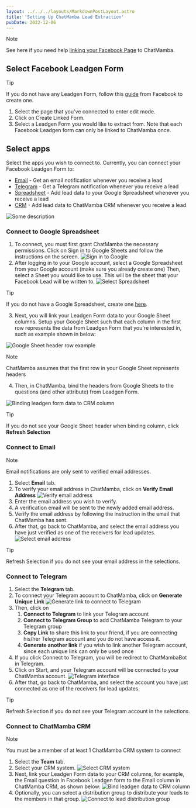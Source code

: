 ```yaml
---
layout: ../../../layouts/MarkdownPostLayout.astro
title: 'Setting Up ChatMamba Lead Extraction'
pubDate: 2022-12-06
---
```


>[!note]
> See here if you need help [linking your Facebook Page](https://help.chatmamba.com/en/article/linking-facebook-page-to-chatmamba) to ChatMamba.

## Select Facebook Leadgen Form

>[!tip]
> If you do not have any Leadgen Form, follow this [guide](https://www.facebook.com/business/help/397336587121938?id=735435806665862) from Facebook to create one.

1. Select the page that you've connected to enter edit mode.
2. Click on Create Linked Form.
3. Select a Leadgen Form you would like to extract from. Note that each Facebook Leadgen form can only be linked to ChatMamba once.

## Select apps

Select the apps you wish to connect to. Currently, you can connect your Facebook Leadgen Form to:

- [Email](#connect-to-email) - Get an email notification whenever you receive a lead
- [Telegram](#connect-to-telegram) - Get a Telegram notification whenever you receive a lead
- [Spreadsheet](#connect-to-google-spreadsheet) - Add lead data to your Google Spreadsheet whenever you receive a lead
- [CRM](#connect-to-chatmamba-crm) - Add lead data to ChatMamba CRM whenever you receive a lead

![Some description](/kb/setting-up-chatmamba-lead-extraction/select-apps.png)

### Connect to Google Spreadsheet

1. To connect, you must first grant ChatMamba the necessary permissions. Click on Sign in to Google Sheets and follow the instructions on the screen.
![Sign in to Google](/kb/setting-up-chatmamba-lead-extraction/sign-in-to-google.jpg)
2. After logging in to your Google account, select a Google Spreadsheet from your Google account (make sure you already create one)  Then, select a Sheet you would like to use. This will be the sheet that your Facebook Lead will be written to.
![Select Spreadsheet](/kb/setting-up-chatmamba-lead-extraction/select-spreadsheet.jpg)

>[!tip]
> If you do not have a Google Spreadsheet, create one [here](https://docs.google.com/spreadsheets/u/0/).

3. Next, you will link your Leadgen Form data to your Google Sheet columns. Setup your Google Sheet such that each column in the first row represents the data from Leadgen Form that you're interested in, such as example shown in below:

![Google Sheet header row example](/kb/setting-up-chatmamba-lead-extraction/google-sheet-setup.jpg)

>[!note]
> ChatMamba assumes that the first row in your Google Sheet represents headers

4. Then, in ChatMamba, bind the headers from Google Sheets to the questions (and other attribute) from Leadgen Form.

![Binding leadgen form data to CRM column](/kb/setting-up-chatmamba-lead-extraction/bind-leadgen-data-to-crm-column.png)

>[!tip]
> If you do not see your Google Sheet header when binding column, click **Refresh Selection**

### Connect to Email

>[!note]
> Email notifications are only sent to verified email addresses.

1. Select **Email** tab.
2. To verify your email address in ChatMamba, click on **Verify Email Address**
![Verify email address](/kb/setting-up-chatmamba-lead-extraction/verify-email-address.png)
3. Enter the email address you wish to verify.
4. A verification email will be sent to the newly added email address.
5. Verify the email address by following the instruction in the email that ChatMamba has sent.
6. After that, go back to ChatMamba, and select the email address you have just verified as one of the receivers for lead updates.
![Select email address](/kb/setting-up-chatmamba-lead-extraction/select-email-address.png)

>[!tip]
> Refresh Selection if you do not see your email address in the selections.

### Connect to Telegram

1. Select the **Telegram** tab.
2. To connect your Telegram account to ChatMamba, click on **Generate Unique Link**
![Generate link to connect to Telegram](/kb/setting-up-chatmamba-lead-extraction/connect-to-telegram.png)
3. Then, click on
    1. **Connect to Telegram** to link your Telegram account
    2. **Connect to Telegram Group** to add ChatMamba Telegram to your Telegram group
    3. **Copy Link** to share this link to your friend, if you are connecting his/her Telegram account and you do not have access it.
    4. **Generate another link** if you wish to link another Telegram account, since each unique link can only be used once
4. If you click Connect to Telegram, you will be redirect to ChatMambaBot in Telegram.
5. Click on Start, and your Telegram account will be connected to your ChatMamba account.
![Telegram interface](/kb/setting-up-chatmamba-lead-extraction/telegram-ui.jpg)
6. After that, go back to ChatMamba, and select the account you have just connected as one of the receivers for lead updates.

>[!tip]
> Refresh Selection if you do not see your Telegram account in the selections.

### Connect to ChatMamba CRM

>[!note]
> You must be a member of at least 1 ChatMamba CRM system to connect

1. Select the **Team** tab.
2. Select your CRM system.
![Select CRM system](/kb/setting-up-chatmamba-lead-extraction/select-crm-team.png)
3. Next, link your Leadgen Form data to your CRM columns, for example, the Email question in Facebook Leadgen form to the Email column in ChatMamba CRM, as shown below:
![Bind leadgen data to CRM column](/kb/setting-up-chatmamba-lead-extraction/bind-leadgen-data-to-crm-column.png)
4. Optionally, you can select a distribution group to distribute your leads to the members in that group.
![Connect to lead distribution group](/kb/setting-up-chatmamba-lead-extraction/select-dist-group.png)
